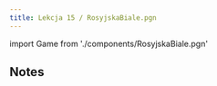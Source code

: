 ```yaml
---
title: Lekcja 15 / RosyjskaBiale.pgn
---
```


import Game from './components/RosyjskaBiale.pgn'

## Notes

<Game/>
